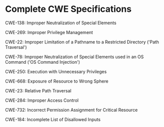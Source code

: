 

# Complete CWE Specifications

CWE-138: Improper Neutralization of Special Elements

CWE-269: Improper Privilege Management

CWE-22: Improper Limitation of a Pathname to a Restricted Directory ('Path Traversal')

CWE-78: Improper Neutralization of Special Elements used in an OS Command ('OS Command Injection')

CWE-250: Execution with Unnecessary Privileges

CWE-668: Exposure of Resource to Wrong Sphere

CWE-23: Relative Path Traversal

CWE-284: Improper Access Control

CWE-732: Incorrect Permission Assignment for Critical Resource

CWE-184: Incomplete List of Disallowed Inputs